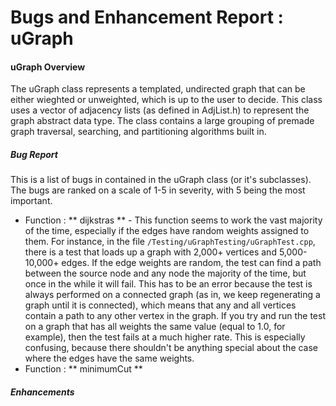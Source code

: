 Bugs and Enhancement Report : uGraph
===============

#### uGraph Overview

 The uGraph class represents a templated, undirected graph that can be either wieghted or unweighted, which is up to the user to decide. This class uses a vector of adjacency lists (as defined in AdjList.h) to represent the graph abstract data type. The class contains a large grouping of premade graph traversal, searching, and partitioning algorithms built in. 


##### Bug Report
This is a list of bugs in contained in the uGraph class (or it's subclasses). The bugs are ranked on a scale of 1-5 in severity, with 5 being the most important.
* Function : ** dijkstras ** - This function seems to work the vast majority of the time, especially if the edges have random weights assigned to them. For instance, in the file `/Testing/uGraphTesting/uGraphTest.cpp`, there is a test that loads up a graph with 2,000+ vertices and 5,000-10,000+ edges. If the edge weights are random, the test can find a path between the source node and any node the majority of the time, but once in the while it will fail. This has to be an error because the test is always performed on a connected graph (as in, we keep regenerating a graph until it is connected), which means that any and all vertices contain a path to any other vertex in the graph. If you try and run the test on a graph that has all weights the same value (equal to 1.0, for example), then the test fails at a much higher rate. This is especially confusing, because there shouldn't be anything special about the case where the edges have the same weights. 
* Function : ** minimumCut **

##### Enhancements

